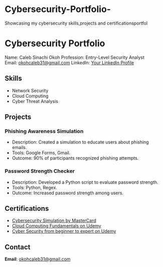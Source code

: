 # Cybersecurity-Portfolio-
Showcasing my cybersecurity skills,projects and certificationsportfol
# Cybersecurity Portfolio
Name: Caleb Sinachi Okoh 
Profession: Entry-Level Security Analyst  
Email: okohcaleb31@gmail.com 
LinkedIn: [Your LinkedIn Profile](https://www.linkedin.com/in/caleb-okoh-2a626627a?utm_source=share&utm_campaign=share_via&utm_content=profile&utm_medium=android_app)

## Skills
- Network Security
- Cloud Computing
- Cyber Threat Analysis

## Projects
### Phishing Awareness Simulation
- Description: Created a simulation to educate users about phishing emails.
- Tools: Google Forms, Gmail.
- Outcome: 90% of participants recognized phishing attempts.

### Password Strength Checker
- Description: Developed a Python script to evaluate password strength.
- Tools: Python, Regex.
- Outcome: Increased password strength among users.

## Certifications
- [Cybersecurity Simulation by MasterCard](https://forage-uploads-prod.s3.amazonaws.com/completion-certificates/mastercard/vcKAB5yYAgvemepGQ_Mastercard_eAe2y2oqADB6stvYX_1723183389165_completion_certificate.pdf)
- [Cloud Computing Fundamentals on Udemy](https://e2.udemymail.com/ls/click?upn=u001.TtzRjPf63yUg9yrAxgqE7735MMJ3LdrdgxmaXqQZmIceSuSd49uGzmCXPG-2BXxVSEAz11jYr7PZhQnE7bO5xbkfxr1KkoChZLqVW5ASTsnL9-2F8KXYcuBIevBkc-2BOztGktHY3weiug0k5tGa-2BudI-2B0fTHA2fwifehjbGlklfSXQLOwZaauo-2FNThSkZmu4NT4z9fym4_5-2Fezi7YwDL8Ib08S87o8-2FdF-2B4HY3Db5OUsEVRbl5UEHE6rzTmF0HM6GLZKf2M9k1wykwh21sZGVApiKIZ1RnlZZGPgf3k6D6LKkscPjxxLUrQNww7SjGmfJqiBhkwd6A1oXUg8lw9-2BVYQPLBzZ8J5QVYt4ReR-2BEnEyRqFvoh8hoSvFMJw0w-2Fa9MgrazichtQTI1a03MZPGiHkZnkE35icBEZpucUt1gIfZQM-2BK7oKwGjHUL3QT4R5t1AOSL-2Fd9PCRJ-2B6riJkh-2FIHR9MzhlqGxL9NrJh9hwOYWJaW6zRBYqhFY2wQ3ymaz5EqxTTBbGQTLrA5Nw2aQrijwnMUAiZuzg-3D-3D)
- [Cyber Security from beginner to expert on Udemy](https://e2.udemymail.com/ls/click?upn=u001.TtzRjPf63yUg9yrAxgqE7735MMJ3LdrdgxmaXqQZmIcZS55J1OIDSYk3sPjhl6hrWeKOIvfxFrCYhSmSgBYZfZozbHv3oAbRkyDeaYbyYGm-2FSvAdq5EguMQwJh2l1aHW3ao4A-2B8VlvxudmCDXXR5SsbnegUaGRbYiI4ZtV-2BLU0wFNJ-2F9Xn4oClw2ZUXgI8-2BM4z0B_5-2Fezi7YwDL8Ib08S87o8-2FdF-2B4HY3Db5OUsEVRbl5UEHE6rzTmF0HM6GLZKf2M9k1wykwh21sZGVApiKIZ1RnlZZGPgf3k6D6LKkscPjxxLUrQNww7SjGmfJqiBhkwd6AHGFPG3XBOjpzhD91VE9I6KW8txZN7UCTY4v-2BMrbd-2FZQToCP8mY-2Fa5B4oozR-2FyHLgz-2FrCLHTNLPGgLyf1AVEvuG3dRMKkNElSk08C51So0ZyQrZ9lrE-2FHZ8io3lLMDXAsWOuyS7-2BaZlAwyKsTVa4A51XuQknhm-2BdFo8M5SAXqKkYBH6lChldKTX1Dk1OJYqCO3niRf0kgsnS-2Fdlp-2BvPSV5g-3D-3D)
## Contact
**Email**: okohcaleb31@gmail.com
